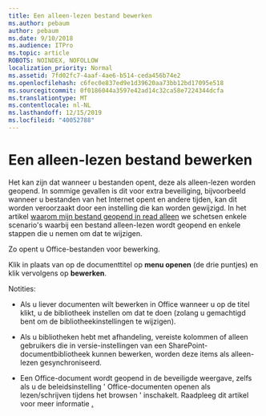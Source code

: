 ```yaml
---
title: Een alleen-lezen bestand bewerken
ms.author: pebaum
author: pebaum
ms.date: 9/10/2018
ms.audience: ITPro
ms.topic: article
ROBOTS: NOINDEX, NOFOLLOW
localization_priority: Normal
ms.assetid: 7fd02fc7-4aaf-4ae6-b514-ceda456b74e2
ms.openlocfilehash: c6fec0e837ed9e1d39620aa73bb12bd17095e518
ms.sourcegitcommit: 0f0186044a3597e42ad14c32ca58e7224344dcfa
ms.translationtype: MT
ms.contentlocale: nl-NL
ms.lasthandoff: 12/15/2019
ms.locfileid: "40052788"
---
```

# <a name="edit-a-read-only-file"></a>Een alleen-lezen bestand bewerken

Het kan zijn dat wanneer u bestanden opent, deze als alleen-lezen worden geopend. In sommige gevallen is dit voor extra beveiliging, bijvoorbeeld wanneer u bestanden van het Internet opent en andere tijden, kan dit worden veroorzaakt door een instelling die kan worden gewijzigd. In het artikel [waarom mijn bestand geopend in read alleen](https://support.office.com/article/Why-did-my-file-open-read-only-3ab4b792-da50-4b38-8628-14c64e1f1d15) we schetsen enkele scenario's waarbij een bestand alleen-lezen wordt geopend en enkele stappen die u nemen om dat te wijzigen.

Zo opent u Office-bestanden voor bewerking.

Klik in plaats van op de documenttitel op **menu openen** (de drie puntjes) en klik vervolgens op **bewerken**.

Notities:

- Als u liever documenten wilt bewerken in Office wanneer u op de titel klikt, u de bibliotheek instellen om dat te doen (zolang u gemachtigd bent om de bibliotheekinstellingen te wijzigen).

- Als u bibliotheken hebt met afhandeling, vereiste kolommen of alleen gebruikers die in versie-instellingen van een SharePoint-documentbibliotheek kunnen bewerken, worden deze items als alleen-lezen gesynchroniseerd.

- Een Office-document wordt geopend in de beveiligde weergave, zelfs als u de beleidsinstelling ' Office-documenten openen als lezen/schrijven tijdens het browsen ' inschakelt. Raadpleeg dit artikel voor meer informatie [.](https://support.microsoft.com/help/983047/an-office-document-opens-in-protected-view-even-though-you-enable-the)

